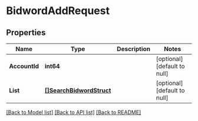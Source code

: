 # BidwordAddRequest

## Properties
Name | Type | Description | Notes
------------ | ------------- | ------------- | -------------
**AccountId** | **int64** |  | [optional] [default to null]
**List** | [**[]SearchBidwordStruct**](search_bidword_struct.md) |  | [optional] [default to null]

[[Back to Model list]](../README.md#documentation-for-models) [[Back to API list]](../README.md#documentation-for-api-endpoints) [[Back to README]](../README.md)


